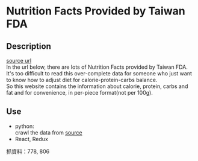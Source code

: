 # Nutrition Facts Provided by Taiwan FDA
## Description
[source url](https://goo.gl/STvS5p)<br/>
In the url below, there are lots of Nutrition Facts provided by Taiwan FDA.<br/>
It's too difficult to read this over-complete data for someone who just want to know how to adjust diet for calorie-protein-carbs balance.<br/>
So this website contains the information about calorie, protein, carbs and fat and for convenience, in per-piece format(not per 100g).

## Use
* python:<br/>
    crawl the data from [source](https://goo.gl/STvS5p)
* React, Redux


抓資料：778, 806
